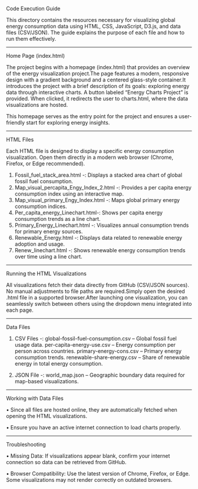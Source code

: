 Code Execution Guide

This directory contains the resources necessary for visualizing global energy consumption data using HTML, CSS, JavaScript, D3.js, and data files (CSV/JSON). The guide explains the purpose of each file and how to run them effectively.
________________________________________
Home Page (index.html)

The project begins with a homepage (index.html) that provides an overview of the energy visualization project.The page features a modern, responsive design with a gradient background and a centered glass-style container.It introduces the project with a brief description of its goals: exploring energy data through interactive charts.
A button labeled “Energy Charts Project” is provided. When clicked, it redirects the user to charts.html, where the data visualizations are hosted.
  
This homepage serves as the entry point for the project and ensures a user-friendly start for exploring energy insights.
________________________________________
HTML Files

Each HTML file is designed to display a specific energy consumption visualization. Open them directly in a modern web browser (Chrome, Firefox, or Edge recommended).
1.	Fossil_fuel_stack_area.html -:	Displays a stacked area chart of global fossil fuel consumption.
2.	Map_visual_percapita_Engy_Index_2.html -:	Provides a per capita energy consumption index using an interactive map.
3.	Map_visual_primary_Engy_Index.html -: Maps global primary energy consumption indices.
4.	Per_capita_energy_Linechart.html-:	Shows per capita energy consumption trends as a line chart.
5.	Primary_Energy_Linechart.html -:	Visualizes annual consumption trends for primary energy sources.
6.	Renewable_Energy.html -: Displays data related to renewable energy adoption and usage.
7.	Renew_linechart.html -: Shows renewable energy consumption trends over time using a line chart.
________________________________________
Running the HTML Visualizations

All visualizations fetch their data directly from GitHub (CSV/JSON sources). No manual adjustments to file paths are required.Simply open the desired .html file in a supported browser.After launching one visualization, you can seamlessly switch between others using the dropdown menu integrated into each page.
________________________________________
Data Files

1.	CSV Files -: 
    global-fossil-fuel-consumption.csv – Global fossil fuel usage data.
    per-capita-energy-use.csv – Energy consumption per person across countries.
    primary-energy-cons.csv – Primary energy consumption trends.
    renewable-share-energy.csv – Share of renewable energy in total energy consumption.
  	
3.	JSON File -: 
    world_map.json – Geographic boundary data required for map-based visualizations.
________________________________________
Working with Data Files

•	Since all files are hosted online, they are automatically fetched when opening the HTML visualizations.

•	Ensure you have an active internet connection to load charts properly.
________________________________________
Troubleshooting

•	Missing Data: If visualizations appear blank, confirm your internet connection so data can be retrieved from GitHub.

•	Browser Compatibility: Use the latest version of Chrome, Firefox, or Edge. Some visualizations may not render correctly on outdated browsers.


